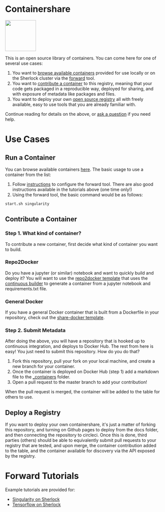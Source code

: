# Containershare

<img src="https://vsoch.github.io/lessons/assets/img/logo-book.png" width="100px">

This is an open source library of containers. You can come here for one of several use cases:

 1. You want to [browse available containers](https://vsoch.github.io/containershare) provided for use locally or on the Sherlock cluster via the [forward](https://www.github.com/vsoch/forward) tool.
 2. You want to [contribute a container](#contribute-a-container) to this registry, meaning that your code gets packaged in a reproducible way, deployed for sharing, and with exposure of metadata like packages and files.
 3. You want to deploy your own [open source registry](#deploy-a-registry) all with freely available, easy to use tools that you are already familiar with.

Continue reading for details on the above, or [ask a question](https://www.github.com/vsoch/containershare/issues) if you need help.

# Use Cases

## Run a Container

You can browse available containers [here](https://vsoch.github.io/containershare). The basic usage to use a container from the list:

 1. Follow [instructions](https://www.github.com/vsoch/forward) to configure the forward tool. There are also good instructions available in the tutorials above (one time only!)
 2. Using the forward tool, the basic command would be as follows:

```bash
start.sh singularity
```

## Contribute a Container

### Step 1. What kind of container?
To contribute a new container, first decide what kind of container you want to build.

### Repo2Docker
Do you have a jupyter (or similar) notebook and want to quickly build and deploy it? You will want to use the [repo2docker template](https://github.com/vsoch/share-repo2docker) that uses the [continuous builder](https://github.com/vsoch/continuous-build) to generate a container from a jupyter notebook and requirements.txt file.

### General Docker
If you have a general Docker container that is built from a Dockerfile in your repository, check out the
[share-docker template](https://github.com/vsoch/share-docker).

### Step 2. Submit Metadata

After doing the above, you will have a repository that is hooked up to continuous integration, and deploys to Docker Hub. The rest from here is easy! You just need to submit this repository. How do you do that?

 1. Fork this repository, pull your fork on your local machine, and create a new branch for your container.
 2. Once the container is deployed on Docker Hub (step 1) add a markdown file to the [_containers](_containers) folder. 
 3. Open a pull request to the master branch to add your contribution!

When the pull request is merged, the container will be added to the table for others to use.


## Deploy a Registry
If you want to deploy your own containershare, it's just a matter of forking this repository, and turning on Github pages to deploy from the docs folder, and then connecting the repository to circleci. Once this is done, third parties (others) should be able to equivalently submit pull requests to your registry that are tested, and upon merge, the container contribution added to the table, and the container available for discovery via the API exposed by the registry.

# Forward Tutorials
Example tutorials are provided for:

  - [Singularity on Sherlock](https://vsoch.github.io/lessons/sherlock-singularity/)
  - [Tensorflow on Sherlock](https://vsoch.github.io/lessons/jupyter-tensorflow/)
